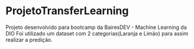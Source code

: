 # ProjetoTransferLearning
Projeto desenvolvido para bootcamp da BairesDEV - Machine Learning da DIO
Foi utilizado um dataset com 2 categorias(Laranja e Limão) para assim realizar a predição.

